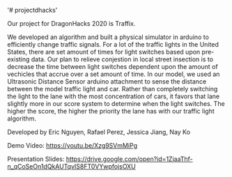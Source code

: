 '# projectdhacks' 

Our project for DragonHacks 2020 is Traffix. 

We developed an algorithm and built a physical simulator in arduino to efficiently change traffic signals. For a lot of the traffic lights in the United States, there are set amount of times for light switches based upon pre-existing data. Our plan to relieve conjestion in local street insection is to decrease the time between light switches dependent upon the amount of vechicles that accrue over a set amount of time. In our model, we used an Ultrasonic Distance Sensor arduino attachment to sense the distance between the model traffic light and car. Rather than completely switching the light to the lane with the most concentration of cars, it favors that lane slightly more in our score system to determine when the light switches. The higher the score, the higher the priority the lane has with our traffic light algorithm. 

Developed by Eric Nguyen, Rafael Perez, Jessica Jiang, Nay Ko 

Demo Video: https://youtu.be/Xzg9SVmMiPg

Presentation Slides: https://drive.google.com/open?id=1ZjaaThf-n_qCoSeOn1dQkAUTqvIS8FT0VYwpfojsOXU